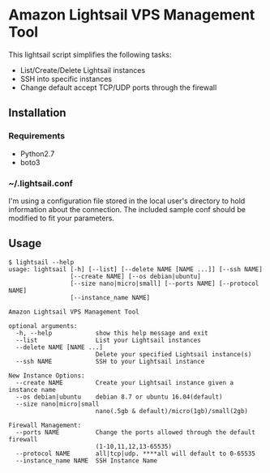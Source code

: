 # Amazon Lightsail VPS Management Tool

This lightsail script simplifies the following tasks:

 * List/Create/Delete Lightsail instances
 * SSH into specific instances
 * Change default accept TCP/UDP ports through the firewall


## Installation
### Requirements
 * Python2.7
 * boto3

### ~/.lightsail.conf
I'm using a configuration file stored in the local user's directory to hold information about the connection. The included sample conf should be modified to fit your parameters.


## Usage

```
$ lightsail --help
usage: lightsail [-h] [--list] [--delete NAME [NAME ...]] [--ssh NAME]
                 [--create NAME] [--os debian|ubuntu]
                 [--size nano|micro|small] [--ports NAME] [--protocol NAME]
                 [--instance_name NAME]

Amazon Lightsail VPS Management Tool

optional arguments:
  -h, --help            show this help message and exit
  --list                List your Lightsail instances
  --delete NAME [NAME ...]
                        Delete your specified Lightsail instance(s)
  --ssh NAME            SSH to your Lightsail instance

New Instance Options:
  --create NAME         Create your Lightsail instance given a instance name
  --os debian|ubuntu    debian 8.7 or ubuntu 16.04(default)
  --size nano|micro|small
                        nano(.5gb & default)/micro(1gb)/small(2gb)

Firewall Management:
  --ports NAME          Change the ports allowed through the default firewall
                        (1-10,11,12,13-65535)
  --protocol NAME       all|tcp|udp. ****all will default to 0-65535
  --instance_name NAME  SSH Instance Name
```